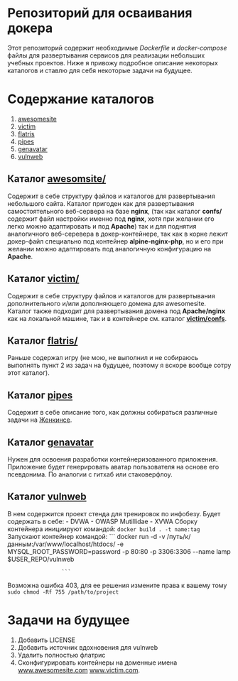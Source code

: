 # Репозиторий для осваивания докера

Этот репозиторий содержит необходимые *Dockerfile* и *docker-compose* файлы для 
развертывания сервисов для реализации небольших учебных проектов.
Ниже я привожу подробное описание некоторых каталогов и ставлю для себя некоторые задачи на будущее.

# Содержание каталогов

1. [awesomesite](https://github.com/Panikowsky-M/docker/tree/master/ymxb)
2. [victim](https://github.com/Panikowsky-M/docker/tree/master/btnc)
3. [flatris](https://github.com/Panikowsky-M/docker/tree/master/flatris)
4. [pipes](https://github.com/Panikowsky-M/docker/tree/master/pipes)
5. [genavatar](https://github.com/Panikowsky-M/docker/tree/master/genavatar)
6. [vulnweb](https://github.com/Panikowsky-M/docker/tree/master/vulnweb)

## Каталог [**awesomsite/**](https://github.com/Panikowsky-M/docker/tree/master/ymxb)

Содержит в себе структуру файлов и каталогов для развертывания небольшого сайта.
Каталог пригоден как для развертывания самостоятельного веб-сервера на базе **nginx**,
(так как каталог **confs/** содержит файл настройки именно под **nginx**, хотя при желании
его легко можно адаптировать и под **Apache**) так и для поднятия аналогичного веб-серевера
в докер-контейнере, так как в корне лежит докер-файл специально под контейнер **alpine-nginx-php**, 
но и его при желании можно адаптировать под аналогичную конфигурацию на **Apache**.

## Каталог [**victim/**](https://github.com/Panikowsky-M/docker/tree/master/btnc)

Содержит в себе структуру файлов и каталогов для развертывания дополнительного и/или дополняющего
домена для awesomesite.
Каталог также подходит для развертывания домена под **Apache/nginx** как на локальной машине, так
и в контейнере см. каталог [**victim/confs**](https://github.com/Panikowsky-M/docker/tree/master/victim/confs).

## Каталог [**flatris/**](https://github.com/Panikowsky-M/docker/tree/master/flatris)
Раньше содержал игру (не мою, не выполнил и не собираюсь выполнять пункт 2 из задач на будущее,
поэтому я вскоре вообще сотру этот каталог).

## Каталог [**pipes**](https://github.com/Panikowsky-M/docker/tree/master/pipes)

Содержит в себе описание того, как должны собираться различные задачи на [Женкинсе](https://www.jenkins.io/).

## Каталог [**genavatar**](https://github.com/Panikowsky-M/docker/tree/master/genavatar)

Нужен для освоения разработки контейнеризованного приложения.
Приложение будет генерировать аватар пользователя на основе его псевдонима.
По аналогии с гитхаб или стаковерфлоу.

## Каталог [**vulnweb**](https://github.com/Panikowsky-M/docker/tree/master/vulnweb)

В нем содержится проект стенда для тренировок по инфобезу.
Будет содержать в себе:
			- DVWA
			- OWASP Mutillidae
		 	- XVWA
Сборку контейнера инициируют командой:
				      ```
				      docker build . -t name:tag
				      ```
Запускают контейнер командой:
				     ```
				     docker run -d -v /путь/к/данным:/var/www/localhost/htdocs/ -e MYSQL_ROOT_PASSWORD=password -p 80:80 -p 3306:3306 --name lamp $USER_REPO/vulnweb

				     ```
Возможна ошибка 403, для ее решения измените права к вашему тому
	```
	sudo chmod -Rf 755 /path/to/project
	```

# Задачи на будущее

1. Добавить LICENSE
2. Добавить источник вдохновения для vulnweb
3. Удалить полностью флатрис
4. Сконфигурировать контейнеры на доменные имена www.awesomesite.com www.victim.com.
